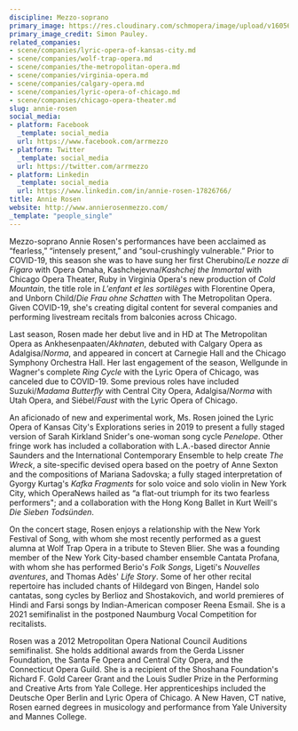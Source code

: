 ```yaml
---
discipline: Mezzo-soprano
primary_image: https://res.cloudinary.com/schmopera/image/upload/v1605639870/media/2020/11/AnnieRosen_creditSimonPauley_nskbjy.jpg
primary_image_credit: Simon Pauley.
related_companies:
- scene/companies/lyric-opera-of-kansas-city.md
- scene/companies/wolf-trap-opera.md
- scene/companies/the-metropolitan-opera.md
- scene/companies/virginia-opera.md
- scene/companies/calgary-opera.md
- scene/companies/lyric-opera-of-chicago.md
- scene/companies/chicago-opera-theater.md
slug: annie-rosen
social_media:
- platform: Facebook
  _template: social_media
  url: https://www.facebook.com/arrmezzo
- platform: Twitter
  _template: social_media
  url: https://twitter.com/arrmezzo
- platform: Linkedin
  _template: social_media
  url: https://www.linkedin.com/in/annie-rosen-17826766/
title: Annie Rosen
website: http://www.annierosenmezzo.com/
_template: "people_single"
---
```

Mezzo-soprano Annie Rosen's performances have been acclaimed as “fearless,” “intensely present,” and “soul-crushingly vulnerable.” Prior to COVID-19, this season she was to have sung her first Cherubino/_Le nozze di Figaro_ with Opera Omaha, Kashchejevna/_Kashchej the Immortal_ with Chicago Opera Theater, Ruby in Virginia Opera's new production of _Cold Mountain_, the title role in _L'enfant et les sortilèges_ with Florentine Opera, and Unborn Child/_Die Frau ohne Schatten_ with The Metropolitan Opera. Given COVID-19, she's creating digital content for several companies and performing livestream recitals from balconies across Chicago.

Last season, Rosen made her debut live and in HD at The Metropolitan Opera as Ankhesenpaaten/_Akhnaten_, debuted with Calgary Opera ​as Adalgisa/_Norma_, and appeared in concert at Carnegie Hall and the Chicago Symphony Orchestra Hall. Her last engagement of the season, Wellgunde in Wagner's complete _Ring Cycle_ with the Lyric Opera of Chicago, was canceled due to COVID-19. Some previous roles have included Suzuki/_Madama Butterfly_ with Central City Opera, Adalgisa/_Norma_ with Utah Opera, and Siébel/_Faust_ with the Lyric Opera of Chicago. 

An aficionado of new and experimental work, Ms. Rosen joined the Lyric Opera of Kansas City's Explorations series in 2019 to present a fully staged version of Sarah Kirkland Snider's one-woman song cycle _Penelope_. Other fringe work has included a collaboration with L.A.-based director Annie Saunders and the International Contemporary Ensemble to help create _The Wreck_, a site-specific devised opera based on the poetry of Anne Sexton and the compositions of Mariana Sadovska; a fully staged interpretation of Gyorgy Kurtag's _Kafka Fragments_ for solo voice and solo violin in New York City, which OperaNews hailed as “a flat-out triumph for its two fearless performers"; and a collaboration with the Hong Kong Ballet in Kurt Weill's _Die Sieben Todsünden_. 

On the concert stage, Rosen enjoys a relationship with the New York Festival of Song, with whom she most recently performed as a guest alumna at Wolf Trap Opera in a tribute to Steven Blier. She was a founding member of the New York City-based chamber ensemble Cantata Profana, with whom she has performed Berio's _Folk Songs_, Ligeti's _Nouvelles aventures_, and Thomas Adès' _Life Story_. Some of her other recital repertoire has included chants of Hildegard von Bingen, Handel solo cantatas, song cycles by Berlioz and Shostakovich, and world premieres of Hindi and Farsi songs by Indian-American composer Reena Esmail. She is a 2021 semifinalist in the postponed Naumburg Vocal Competition for recitalists.

Rosen was a 2012 Metropolitan Opera National Council Auditions semifinalist. She holds additional awards from the Gerda Lissner Foundation, the Santa Fe Opera and Central City Opera, and the Connecticut Opera Guild. She is a recipient of the Shoshana Foundation's Richard F. Gold Career Grant and the Louis Sudler Prize in the Performing and Creative Arts from Yale College. Her apprenticeships included the Deutsche Oper Berlin and Lyric Opera of Chicago. ​A New Haven, CT native, Rosen earned degrees in musicology and performance from Yale University and Mannes College.